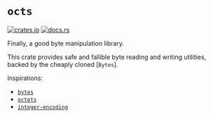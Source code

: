 # `octs`

[![crates.io](https://img.shields.io/crates/v/octs.svg)](https://crates.io/crates/octs)
[![docs.rs](https://img.shields.io/docsrs/octs)](https://docs.rs/octs)

Finally, a good byte manipulation library.

This crate provides safe and fallible byte reading and writing utilities, backed by the cheaply
cloned [`Bytes`].

Inspirations:
* [`bytes`](https://docs.rs/bytes)
* [`octets`](https://docs.rs/octets)
* [`integer-encoding`](https://docs.rs/integer-encoding)
